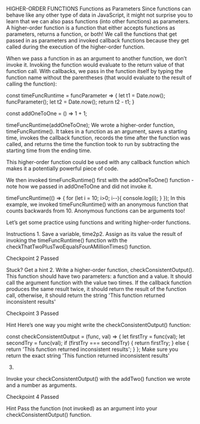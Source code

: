 HIGHER-ORDER FUNCTIONS
Functions as Parameters
Since functions can behave like any other type of data in JavaScript, it might not surprise you to learn that we can also pass functions (into other functions) as parameters. A higher-order function is a function that either accepts functions as parameters, returns a function, or both! We call the functions that get passed in as parameters and invoked callback functions because they get called during the execution of the higher-order function.

When we pass a function in as an argument to another function, we don’t invoke it. Invoking the function would evaluate to the return value of that function call. With callbacks, we pass in the function itself by typing the function name without the parentheses (that would evaluate to the result of calling the function):

const timeFuncRuntime = funcParameter => {
   let t1 = Date.now();
   funcParameter();
   let t2 = Date.now();
   return t2 - t1;
}
 
const addOneToOne = () => 1 + 1;
 
timeFuncRuntime(addOneToOne);
We wrote a higher-order function, timeFuncRuntime(). It takes in a function as an argument, saves a starting time, invokes the callback function, records the time after the function was called, and returns the time the function took to run by subtracting the starting time from the ending time.

This higher-order function could be used with any callback function which makes it a potentially powerful piece of code.

We then invoked timeFuncRuntime() first with the addOneToOne() function - note how we passed in addOneToOne and did not invoke it.

timeFuncRuntime(() => {
  for (let i = 10; i>0; i--){
    console.log(i);
  }
});
In this example, we invoked timeFuncRuntime() with an anonymous function that counts backwards from 10. Anonymous functions can be arguments too!

Let’s get some practice using functions and writing higher-order functions.

Instructions
1.
Save a variable, time2p2. Assign as its value the result of invoking the timeFuncRuntime() function with the checkThatTwoPlusTwoEqualsFourAMillionTimes() function.

Checkpoint 2 Passed

Stuck? Get a hint
2.
Write a higher-order function, checkConsistentOutput(). This function should have two parameters: a function and a value. It should call the argument function with the value two times. If the callback function produces the same result twice, it should return the result of the function call, otherwise, it should return the string 'This function returned inconsistent results'

Checkpoint 3 Passed

Hint
Here’s one way you might write the checkConsistentOutput() function:

const checkConsistentOutput = (func, val) => {
    let firstTry = func(val);
    let secondTry = func(val);
    if (firstTry === secondTry) {
        return firstTry;
    } else {
        return 'This function returned inconsistent results';
    }
};
Make sure you return the exact string 'This function returned inconsistent results'

3.
Invoke your checkConsistentOutput() with the addTwo() function we wrote and a number as arguments.

Checkpoint 4 Passed

Hint
Pass the function (not invoked) as an argument into your checkConsistentOutput() function.